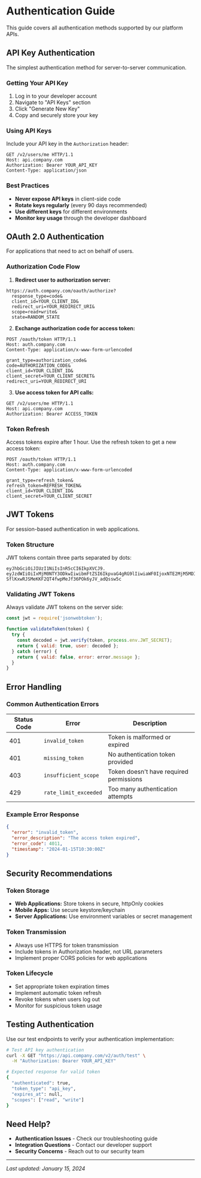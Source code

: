 # Authentication Guide

This guide covers all authentication methods supported by our platform APIs.

## API Key Authentication

The simplest authentication method for server-to-server communication.

### Getting Your API Key

1. Log in to your developer account
2. Navigate to "API Keys" section
3. Click "Generate New Key"
4. Copy and securely store your key

### Using API Keys

Include your API key in the `Authorization` header:

```http
GET /v2/users/me HTTP/1.1
Host: api.company.com
Authorization: Bearer YOUR_API_KEY
Content-Type: application/json
```

### Best Practices

- **Never expose API keys** in client-side code
- **Rotate keys regularly** (every 90 days recommended)
- **Use different keys** for different environments
- **Monitor key usage** through the developer dashboard

## OAuth 2.0 Authentication

For applications that need to act on behalf of users.

### Authorization Code Flow

1. **Redirect user to authorization server:**
```
https://auth.company.com/oauth/authorize?
  response_type=code&
  client_id=YOUR_CLIENT_ID&
  redirect_uri=YOUR_REDIRECT_URI&
  scope=read+write&
  state=RANDOM_STATE
```

2. **Exchange authorization code for access token:**
```http
POST /oauth/token HTTP/1.1
Host: auth.company.com
Content-Type: application/x-www-form-urlencoded

grant_type=authorization_code&
code=AUTHORIZATION_CODE&
client_id=YOUR_CLIENT_ID&
client_secret=YOUR_CLIENT_SECRET&
redirect_uri=YOUR_REDIRECT_URI
```

3. **Use access token for API calls:**
```http
GET /v2/users/me HTTP/1.1
Host: api.company.com
Authorization: Bearer ACCESS_TOKEN
```

### Token Refresh

Access tokens expire after 1 hour. Use the refresh token to get a new access token:

```http
POST /oauth/token HTTP/1.1
Host: auth.company.com
Content-Type: application/x-www-form-urlencoded

grant_type=refresh_token&
refresh_token=REFRESH_TOKEN&
client_id=YOUR_CLIENT_ID&
client_secret=YOUR_CLIENT_SECRET
```

## JWT Tokens

For session-based authentication in web applications.

### Token Structure

JWT tokens contain three parts separated by dots:
```
eyJhbGciOiJIUzI1NiIsInR5cCI6IkpXVCJ9.
eyJzdWIiOiIxMjM0NTY3ODkwIiwibmFtZSI6IkpvaG4gRG9lIiwiaWF0IjoxNTE2MjM5MDIyfQ.
SflKxwRJSMeKKF2QT4fwpMeJf36POk6yJV_adQssw5c
```

### Validating JWT Tokens

Always validate JWT tokens on the server side:

```javascript
const jwt = require('jsonwebtoken');

function validateToken(token) {
  try {
    const decoded = jwt.verify(token, process.env.JWT_SECRET);
    return { valid: true, user: decoded };
  } catch (error) {
    return { valid: false, error: error.message };
  }
}
```

## Error Handling

### Common Authentication Errors

| Status Code | Error | Description |
|-------------|-------|-------------|
| 401 | `invalid_token` | Token is malformed or expired |
| 401 | `missing_token` | No authentication token provided |
| 403 | `insufficient_scope` | Token doesn't have required permissions |
| 429 | `rate_limit_exceeded` | Too many authentication attempts |

### Example Error Response

```json
{
  "error": "invalid_token",
  "error_description": "The access token expired",
  "error_code": 4011,
  "timestamp": "2024-01-15T10:30:00Z"
}
```

## Security Recommendations

### Token Storage

- **Web Applications:** Store tokens in secure, httpOnly cookies
- **Mobile Apps:** Use secure keystore/keychain
- **Server Applications:** Use environment variables or secret management

### Token Transmission

- Always use HTTPS for token transmission
- Include tokens in Authorization header, not URL parameters
- Implement proper CORS policies for web applications

### Token Lifecycle

- Set appropriate token expiration times
- Implement automatic token refresh
- Revoke tokens when users log out
- Monitor for suspicious token usage

## Testing Authentication

Use our test endpoints to verify your authentication implementation:

```bash
# Test API key authentication
curl -X GET "https://api.company.com/v2/auth/test" \
  -H "Authorization: Bearer YOUR_API_KEY"

# Expected response for valid token
{
  "authenticated": true,
  "token_type": "api_key",
  "expires_at": null,
  "scopes": ["read", "write"]
}
```

## Need Help?

- **Authentication Issues** - Check our troubleshooting guide
- **Integration Questions** - Contact our developer support
- **Security Concerns** - Reach out to our security team

---

*Last updated: January 15, 2024*